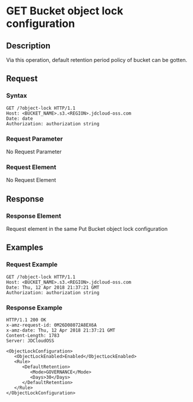# GET Bucket object lock configuration

## Description

Via this operation, default retention period policy of bucket can be gotten.

## Request
### Syntax

```HTTP
GET /?object-lock HTTP/1.1
Host: <BUCKET_NAME>.s3.<REGION>.jdcloud-oss.com
Date: date
Authorization: authorization string
```

### Request Parameter
No Request Parameter

### Request Element
No Request Element

## Response

### Response Element
Request element in the same Put Bucket object lock configuration

## Examples
### Request Example

```HTTP
GET /?object-lock HTTP/1.1
Host: <BUCKET_NAME>.s3.<REGION>.jdcloud-oss.com
Date: Thu, 12 Apr 2018 21:37:21 GMT
Authorization: authorization string
```
### Response Example
```HTTP
HTTP/1.1 200 OK
x-amz-request-id: 0M26D08072A8EX6A
x-amz-date: Thu, 12 Apr 2018 21:37:21 GMT
Content-Length: 1783
Server: JDCloudOSS

<ObjectLockConfiguration>
   <ObjectLockEnabled>Enabled</ObjectLockEnabled>
   <Rule>
      <DefaultRetention>
         <Mode>GOVERNANCE</Mode>
         <Days>30</Days>
      </DefaultRetention>
   </Rule>
</ObjectLockConfiguration>
```
